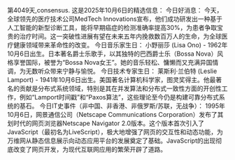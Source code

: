第4049天,consensus. 这是2025年10月6日的精选信息：
今日好消息：
今天，全球领先的医疗技术公司MedTech Innovations宣布，他们成功研发出一种基于人工智能的新型诊断工具，能将早期癌症的检测准确率提高30%，为患者争取宝贵的治疗时间。这一突破性进展有望在未来五年内挽救数百万人的生命，为全球医疗健康领域带来革命性的改变。
今日音乐家生日：
小野丽莎 (Lisa Ono) - 1962年10月6日出生。日本著名爵士乐歌手，以其独特的巴西爵士乐（Bossa Nova）风格享誉国际，被誉为“Bossa Nova女王”。她的音乐轻松、慵懒而又充满异国情调，为无数听众带来宁静与愉悦。
今日技术专家生日：
莱斯利·兰伯特 (Leslie Lamport) - 1941年10月6日出生。美国著名计算机科学家，图灵奖得主。他最著名的贡献是分布式系统领域，特别是其在并发算法和分布式一致性方面的开创性工作，例如“Lamport时间戳”和“Paxos算法”，这些理论至今仍是构建可靠分布式系统的基石。
今日IT史事件（非中国、非香港、非俄罗斯/苏联，无战争）：
1995年10月6日，网景通信公司（Netscape Communications Corporation）发布了其划时代的网页浏览器Netscape Navigator 2.0版本。这个版本首次引入了JavaScript（最初名为LiveScript），极大地增强了网页的交互性和动态功能，为万维网从静态信息展示向动态应用平台的发展奠定了基础。JavaScript的出现彻底改变了网页开发，为现代互联网应用的繁荣开辟了道路。